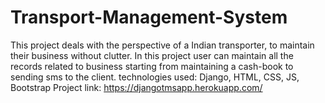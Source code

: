 # Transport-Management-System
This project deals with the perspective of a Indian transporter, to maintain their business without clutter.
In this project user can maintain all the records related to business starting from maintaining a cash-book to sending sms to the client.
technologies used: Django, HTML, CSS, JS, Bootstrap 
Project link: https://djangotmsapp.herokuapp.com/
